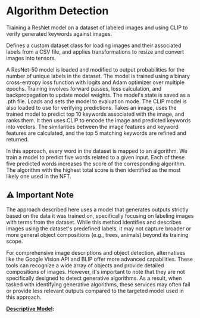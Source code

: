 # Algorithm Detection

Training a ResNet model on a dataset of labeled images and using CLIP to verify generated keywords against images.

Defines a custom dataset class for loading images and their associated labels from a CSV file, and applies transformations to resize and convert images into tensors.

A ResNet-50 model is loaded and modified to output probabilities for the number of unique labels in the dataset.
The model is trained using a binary cross-entropy loss function with logits and Adam optimizer over multiple epochs.
Training involves forward passes, loss calculation, and backpropagation to update model weights.
The model's state is saved as a .pth file.
Loads and sets the model to evaluation mode.
The CLIP model is also loaded to use for verifying predictions.
Takes an image, uses the trained model to predict top 10 keywords associated with the image, and ranks them.
It then uses CLIP to encode the image and predicted keywords into vectors.
The similarities between the image features and keyword features are calculated, and the top 5 matching keywords are refined and returned.

In this approach, every word in the dataset is mapped to an algorithm. We train a model to predict five words related to a given input. Each of these five predicted words increases the score of the corresponding algorithm. The algorithm with the highest total score is then identified as the most likely one used in the NFT.


## ⚠️ Important Note

The approach described here uses a model that generates outputs strictly based on the data it was trained on, specifically focusing on labeling images with terms from the dataset. While this method identifies and describes images using the dataset's predefined labels, it may not capture broader or more general object compositions (e.g., trees, animals) beyond its training scope.

For comprehensive image descriptions and object detection, alternatives like the Google Vision API and BLIP offer more advanced capabilities. These tools can recognize a wide array of objects and provide detailed compositions of images. However, it's important to note that they are not specifically designed to detect generative algorithms. As a result, when tasked with identifying generative algorithms, these services may often fail or provide less relevant outputs compared to the targeted model used in this approach.

**[Descriptive Model](DescriptiveModel/README.md):**
